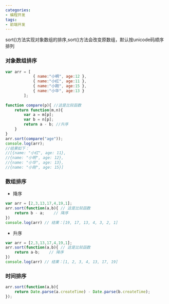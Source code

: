 ```yaml
---
categories: 
- 编程开发
tags:
- 前端开发
---
```


sort()方法实现对象数组的排序,sort()方法会改变原数组，默认按unicode码顺序排列

<!--more-->

### 对象数组排序

```javascript
var arr = [
            { name:"小明", age:12 },
            { name:"小红", age:11 },
            { name:"小刚", age:15 },
            { name:"小华", age:13 }
        ];
        
function compare(p){ //这是比较函数
    return function(m,n){
        var a = m[p];
        var b = n[p];
        return a - b; //升序
    }
}
arr.sort(compare("age"));
console.log(arr); 
//结果如下： 
//[{name: "小红", age: 11}, 
//{name: "小明", age: 12},
//{name: "小华", age: 13}, 
//{name: "小刚", age: 15}]
```

### 数组排序

- 降序

```javascript
var arr = [2,3,13,17,4,19,1];
arr.sort(function(a,b){ // 这是比较函数
    return b - a;    // 降序
})
console.log(arr) // 结果：[19, 17, 13, 4, 3, 2, 1]
```

- 升序

```javascript
var arr = [2,3,13,17,4,19,1];
arr.sort(function(a,b){ // 这是比较函数
    return a-b;    // 降序
})
console.log(arr) // 结果：[1, 2, 3, 4, 13, 17, 19]

```

### 时间排序

```javascript
arr.sort(function(a,b){
	return Date.parse(a.createTime) - Date.parse(b.createTime);
});
```



